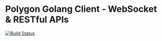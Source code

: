 # Polygon Golang Client - WebSocket & RESTful APIs

[![Build Status](https://drone.polygon.io/api/badges/polygon-io/client-golang/status.svg)](https://drone.polygon.io/polygon-io/client-golang)
